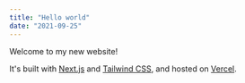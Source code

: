 ```yaml
---
title: "Hello world"
date: "2021-09-25"
---
```


Welcome to my new website!

It's built with [Next.js](https://nextjs.org/) and [Tailwind CSS](https://tailwindcss.com/), and hosted on [Vercel](https://vercel.com/).
